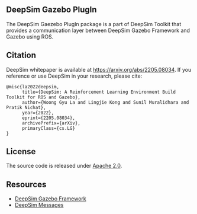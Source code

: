 ## DeepSim Gazebo PlugIn

The DeepSim Gaezebo PlugIn package is a part of DeepSim Toolkit that provides a communication layer between DeepSim Gazebo Framework and Gazebo using ROS. 

## Citation

DeepSim whitepaper is available at https://arxiv.org/abs/2205.08034.
If you reference or use DeepSim in your research, please cite:

```
@misc{la2022deepsim,
      title={DeepSim: A Reinforcement Learning Environment Build Toolkit for ROS and Gazebo}, 
      author={Woong Gyu La and Lingjie Kong and Sunil Muralidhara and Pratik Nichat},
      year={2022},
      eprint={2205.08034},
      archivePrefix={arXiv},
      primaryClass={cs.LG}
}
```

## License

The source code is released under [Apache 2.0](https://aws.amazon.com/apache-2-0/).

## Resources
* [DeepSim Gazebo Framework](https://github.com/juhgiyo/deepsim/tree/main/deepsim)
* [DeepSim Messages](https://github.com/juhgiyo/deepsim/tree/main/deepsim_msgs)
